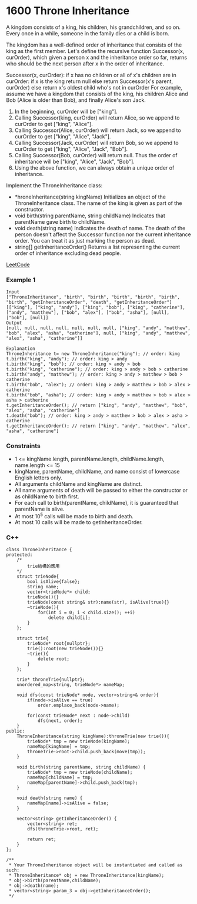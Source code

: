 # 1600 Throne Inheritance

A kingdom consists of a king, his children, his grandchildren, and so on. Every once in a while, someone in the family dies or a child is born.

The kingdom has a well-defined order of inheritance that consists of the king as the first member. Let's define the recursive function Successor(x, curOrder), which given a person x and the inheritance order so far, returns who should be the next person after x in the order of inheritance.

Successor(x, curOrder):
    if x has no children or all of x's children are in curOrder:
        if x is the king return null
        else return Successor(x's parent, curOrder)
    else return x's oldest child who's not in curOrder
For example, assume we have a kingdom that consists of the king, his children Alice and Bob (Alice is older than Bob), and finally Alice's son Jack.

1. In the beginning, curOrder will be ["king"].
2. Calling Successor(king, curOrder) will return Alice, so we append to curOrder to get ["king", "Alice"].
3. Calling Successor(Alice, curOrder) will return Jack, so we append to curOrder to get ["king", "Alice", "Jack"].
4. Calling Successor(Jack, curOrder) will return Bob, so we append to curOrder to get ["king", "Alice", "Jack", "Bob"].
5. Calling Successor(Bob, curOrder) will return null. Thus the order of inheritance will be ["king", "Alice", "Jack", "Bob"].
6. Using the above function, we can always obtain a unique order of inheritance.

Implement the ThroneInheritance class:

* *hroneInheritance(string kingName) Initializes an object of the ThroneInheritance class. The name of the king is given as part of the constructor.
* void birth(string parentName, string childName) Indicates that parentName gave birth to childName.
* void death(string name) Indicates the death of name. The death of the person doesn't affect the Successor function nor the current inheritance order. You can treat it as just marking the person as dead.
* string[] getInheritanceOrder() Returns a list representing the current order of inheritance excluding dead people.

[LeetCode](https://leetcode.cn/problems/put-boxes-into-the-warehouse-ii/)

### Example 1

```
Input
["ThroneInheritance", "birth", "birth", "birth", "birth", "birth", "birth", "getInheritanceOrder", "death", "getInheritanceOrder"]
[["king"], ["king", "andy"], ["king", "bob"], ["king", "catherine"], ["andy", "matthew"], ["bob", "alex"], ["bob", "asha"], [null], ["bob"], [null]]
Output
[null, null, null, null, null, null, null, ["king", "andy", "matthew", "bob", "alex", "asha", "catherine"], null, ["king", "andy", "matthew", "alex", "asha", "catherine"]]

Explanation
ThroneInheritance t= new ThroneInheritance("king"); // order: king
t.birth("king", "andy"); // order: king > andy
t.birth("king", "bob"); // order: king > andy > bob
t.birth("king", "catherine"); // order: king > andy > bob > catherine
t.birth("andy", "matthew"); // order: king > andy > matthew > bob > catherine
t.birth("bob", "alex"); // order: king > andy > matthew > bob > alex > catherine
t.birth("bob", "asha"); // order: king > andy > matthew > bob > alex > asha > catherine
t.getInheritanceOrder(); // return ["king", "andy", "matthew", "bob", "alex", "asha", "catherine"]
t.death("bob"); // order: king > andy > matthew > bob > alex > asha > catherine
t.getInheritanceOrder(); // return ["king", "andy", "matthew", "alex", "asha", "catherine"]
```


### Constraints

* 1 <= kingName.length, parentName.length, childName.length, name.length <= 15
* kingName, parentName, childName, and name consist of lowercase English letters only.
* All arguments childName and kingName are distinct.
* All name arguments of death will be passed to either the constructor or as childName to birth first.
* For each call to birth(parentName, childName), it is guaranteed that parentName is alive.
* At most 10<sup>5</sup> calls will be made to birth and death.
* At most 10 calls will be made to getInheritanceOrder.

### C++ 

```
class ThroneInheritance {
protected:
    /*
        trie結構的應用
    */
    struct trieNode{
        bool isAlive{false};
        string name;
        vector<trieNode*> child;
        trieNode(){}
        trieNode(const string& str):name(str), isAlive(true){}
        ~trieNode(){
            for(int i = 0; i < child.size(); ++i)
                delete child[i];
        }
    };

    struct trie{
        trieNode* root{nullptr};
        trie():root(new trieNode()){}
        ~trie(){
            delete root;
        }        
    };

    trie* throneTrie{nullptr};
    unordered_map<string, trieNode*> nameMap;

    void dfs(const trieNode* node, vector<string>& order){
        if(node->isAlive == true)
            order.emplace_back(node->name);
        
        for(const trieNode* next : node->child)
            dfs(next, order);
    }
public:
    ThroneInheritance(string kingName):throneTrie(new trie()){ 
        trieNode* tmp = new trieNode(kingName);
        nameMap[kingName] = tmp;
        throneTrie->root->child.push_back(move(tmp));
    }
    
    void birth(string parentName, string childName) {
        trieNode* tmp = new trieNode(childName);
        nameMap[childName] = tmp;
        nameMap[parentName]->child.push_back(tmp);
    }
    
    void death(string name) {
        nameMap[name]->isAlive = false;
    }
    
    vector<string> getInheritanceOrder() {
        vector<string> ret;
        dfs(throneTrie->root, ret);

        return ret;
    }
};

/**
 * Your ThroneInheritance object will be instantiated and called as such:
 * ThroneInheritance* obj = new ThroneInheritance(kingName);
 * obj->birth(parentName,childName);
 * obj->death(name);
 * vector<string> param_3 = obj->getInheritanceOrder();
 */
```